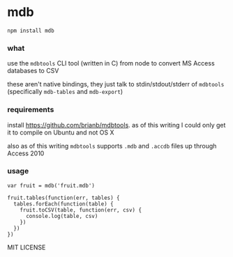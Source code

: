 # mdb

    npm install mdb

### what

use the `mdbtools` CLI tool (written in C) from node to convert MS Access databases to CSV

these aren't native bindings, they just talk to stdin/stdout/stderr of `mdbtools` (specifically `mdb-tables` and `mdb-export`)

### requirements

install https://github.com/brianb/mdbtools. as of this writing I could only get it to compile on Ubuntu and not OS X

also as of this writing `mdbtools` supports `.mdb` and `.accdb` files up through Access 2010

### usage

    var fruit = mdb('fruit.mdb')

    fruit.tables(function(err, tables) {
      tables.forEach(function(table) {
        fruit.toCSV(table, function(err, csv) {
          console.log(table, csv)
        })
      })
    })

MIT LICENSE
